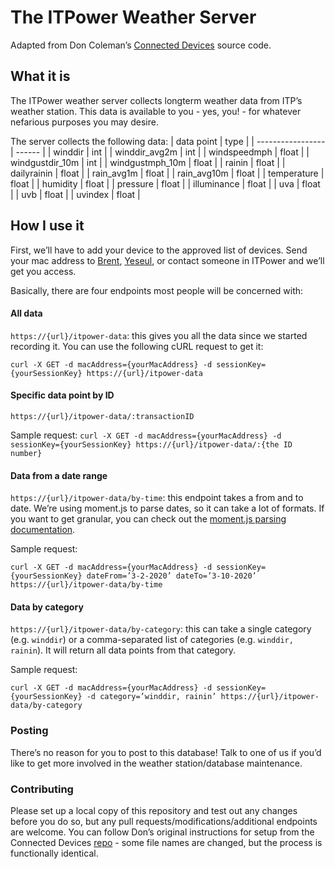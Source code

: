 # The ITPower Weather Server 
Adapted from Don Coleman’s [Connected Devices](https://github.com/don/itp-connected-devices) source code.

## What it is

The ITPower weather server collects longterm weather data from ITP’s weather station. This data is available to you - yes, you! - for whatever nefarious purposes you may desire.

The server collects the following data:
| data point        | type   |
| ----------------- | ------ |
| winddir           | int    |
| winddir_avg2m     | int    |
| windspeedmph      | float  |
| windgustdir_10m   | int    |
| windgustmph_10m   | float  |
| rainin            | float  |
| dailyrainin       | float  |
| rain_avg1m        | float  |
| rain_avg10m       | float  |
| temperature       | float  |
| humidity          | float  |
| pressure          | float  |
| illuminance       | float  |
| uva               | float  |
| uvb               | float  |
| uvindex           | float  |

## How I use it

First, we’ll have to add your device to the approved list of devices. Send your mac address to [Brent](bb2906@nyu.edu), [Yeseul](yeseul.song@nyu.edu), or contact someone in ITPower and we’ll get you access.


Basically, there are four endpoints most people will be concerned with:

#### All data
`https://{url}/itpower-data`: this gives you all the data since we started recording it. You can use the following cURL request to get it: 

`curl -X GET -d macAddress={yourMacAddress} -d sessionKey={yourSessionKey} https://{url}/itpower-data`

#### Specific data point by ID

`https://{url}/itpower-data/:transactionID`

Sample request:
`curl -X GET -d macAddress={yourMacAddress} -d sessionKey={yourSessionKey} https://{url}/itpower-data/:{the ID number}`

#### Data from a date range

`https://{url}/itpower-data/by-time`: this endpoint takes a from and to date. We’re using moment.js to parse dates, so it can take a lot of formats. If you want to get granular, you can check out the [moment.js parsing documentation](https://momentjs.com/docs/#/parsing/).

Sample request:

`curl -X GET -d macAddress={yourMacAddress} -d sessionKey={yourSessionKey} dateFrom=’3-2-2020’ dateTo=’3-10-2020’ https://{url}/itpower-data/by-time`

#### Data by category
`https://{url}/itpower-data/by-category`: this can take a single category (e.g. `winddir`) or a comma-separated list of categories (e.g. `winddir, rainin`). It will return all data points from that category.

Sample request:

`curl -X GET -d macAddress={yourMacAddress} -d sessionKey={yourSessionKey} -d category=’winddir, rainin’ https://{url}/itpower-data/by-category`

### Posting

There’s no reason for you to post to this database! Talk to one of us if you’d like to get more involved in the weather station/database maintenance.

### Contributing

Please set up a local copy of this repository and test out any changes before you do so, but any pull requests/modifications/additional endpoints are welcome. You can follow Don’s original instructions for setup from the Connected Devices [repo](https://github.com/don/itp-connected-devices) - some file names are changed, but the process is functionally identical.
